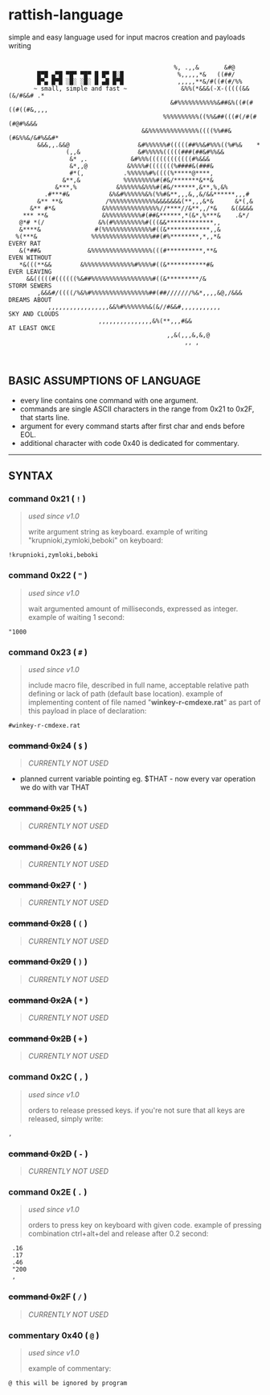 # rattish-language
simple and easy language used for input macros creation and payloads writing

```                                                                               
                                                                                
                                              %, .,,&       &#@                 
        █▀█ ▄▀█ ▀█▀ ▀█▀ █ █▀ █░█               %,,,,,*&   ((##/                 
        █▀▄ █▀█ ░█░ ░█░ █ ▄█ █▀█               ,,,,,**&/#((#(#/%%               
       ~ small, simple and fast ~               &%%(*&&&(-X-(((((&&(&/#&&# .*    
                                             &#%%%%%%%%%%%&##&%((#(#((#((#&,,,, 
                                           %%%%%%%%%%((%%&##(((#(/#(#(#@#%&&&   
                                     &&%%%%%%%%%%%%%%((((%%##&(#&%%&/&#%&&#*    
        &&&,,.&&@                   &#%%%%%%#(((((##%%&#%%%((%#%&    *          
                (,,&                &#%%%%%(((((###(##&#%%&&             
                 &* ,.            &#%%%((((((((((((#%&&&                  
                 &*,,@           &%%%%#(((((((%####&(###&                  
                 #*(,           .%%%%%%#%((((%*****@****,                   
               &**,&            %%%%%%%%%#(#&/*******&**&                    
             &***,%           &%%%%%%&%%%#(#&/******,&**,%,&%                 
          .#***#&           &%&#%%%%%%&%(%%#&**,,,&,,&/&&******,,,#            
        &** **&            /%%%%%%%%%%%%%&&&&&&&(**,,,&*&      &*(,&            
      &** #*&             &%%%%%%%%%%%%%%%//****//&**,,/*&    &(&&&&            
    *** **&               &%%%%%%%%%%#(##&******,*(&*,%***&    .&*/             
   @*# *(/               &%(#%%%%%%%%%#(((&&*************,,                     
   &****&               #(%%%%%%%%%%%%%%#((&************,,&                     
  %(***&               %%%%%%%%%%%%%%%%%##(#%********,*,,*&          EVERY RAT        
   &(*##&             &%%%%%%%%%%%%%%%%%(((#**********,**&           EVEN WITHOUT
   *&(((**&&        &%%%%%%%%%%%%%%#%%%%#((&***********#&            EVER LEAVING
     &&(((((#((((((%&##%%%%%%%%%%%%%%%%%#((&*********/&              STORM SEWERS
        ,&&&#/((((/%&%#%%%%%%%%%%%%%%%%##(##///////%&*,,,,&@,/&&&    DREAMS ABOUT
           ,,,,,,,,,,,,,,,,,&&%#%%%%%%%&(&//#&&#,,,,,,,,,,,          SKY AND CLOUDS
                         ,,,,,,,,,,,,,,,&%(**,,,#&&                  AT LEAST ONCE
                                            ,,&(,,,&,&,@                        
                                                 ,, ,                           
                                                                                
                                                                                
```

## BASIC ASSUMPTIONS OF LANGUAGE

- every line contains one command with one argument.
- commands are single ASCII characters in the range from 0x21 to 0x2F, that starts line.
- argument for every command starts after first char and ends before EOL.
- additional character with code 0x40 is dedicated for commentary.

***

## SYNTAX

### command 0x21 ( ` ! ` )
>*used since v1.0*
>
> write argument string as keyboard.
> example of writing "krupnioki,zymloki,beboki" on keyboard:
```
!krupnioki,zymloki,beboki
```

### command 0x22 ( ` " ` )
  > *used since v1.0*
  > 
  > wait argumented amount of milliseconds, expressed as integer.
  > example of waiting 1 second:
  ```
  "1000
  ```

### command 0x23 ( ` # ` )
  > *used since v1.0*
  > 
  > include macro file, described in full name, acceptable relative path defining or lack of path (default base location).
  > example of implementing content of file named "**winkey-r-cmdexe.rat**" as part of this payload in place of declaration:
  ```
  #winkey-r-cmdexe.rat
  ```

### ~~command 0x24~~ ( ` $ ` )
  > *CURRENTLY NOT USED*
  - planned current variable pointing eg. $THAT - now every var operation we do with var THAT

### ~~command 0x25~~ ( ` % ` )
  > *CURRENTLY NOT USED*
  
### ~~command 0x26~~ ( ` & ` )
  > *CURRENTLY NOT USED*

### ~~command 0x27~~ ( ` ' ` )
  > *CURRENTLY NOT USED*

### ~~command 0x28~~ ( ` ( ` )
  > *CURRENTLY NOT USED*

### ~~command 0x29~~ ( ` ) ` )
  > *CURRENTLY NOT USED*

### ~~command 0x2A~~ ( ` * ` )
  > *CURRENTLY NOT USED*

### ~~command 0x2B~~ ( ` + ` )
  > *CURRENTLY NOT USED*

### command 0x2C ( ` , ` )
  > *used since v1.0*
  >
  > orders to release pressed keys.
  > if you're not sure that all keys are released, simply write:
  ```
  ,
  ```

### ~~command 0x2D~~ ( ` - ` )
  > *CURRENTLY NOT USED*

### command 0x2E ( ` . ` )
  > *used since v1.0*
  >
  > orders to press key on keyboard with given code.
  > example of pressing combination ctrl+alt+del and release after 0.2 second:
  ```
   .16
   .17
   .46
   "200
   ,
  ```

### ~~command 0x2F~~ ( ` / ` )
  > *CURRENTLY NOT USED*

### commentary 0x40 ( ` @ ` )
  > *used since v1.0*
  >
  > example of commentary:
  ```
  @ this will be ignored by program
  ```
